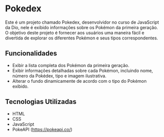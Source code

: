 # Pokedex

Este é um projeto chamado Pokedex, desenvolvidor no curso de JavaScript da Dio, nele é exibido informações sobre os Pokémon da primeira geração. O objetivo deste projeto é fornecer aos usuários uma maneira fácil e divertida de explorar os diferentes Pokémon e seus tipos correspondentes.

## Funcionalidades

- Exibir a lista completa dos Pokémon da primeira geração.
- Exibir informações detalhadas sobre cada Pokémon, incluindo nome, número da Pokédex, tipo e imagem ilustrativa.
- Alterar o fundo dinamicamente de acordo com o tipo do Pokémon exibido.

## Tecnologias Utilizadas

- HTML
- CSS
- JavaScript
- PokeAPI (https://pokeapi.co/)

